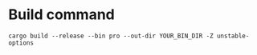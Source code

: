 # Build command
  ```
  cargo build --release --bin pro --out-dir YOUR_BIN_DIR -Z unstable-options
  ```